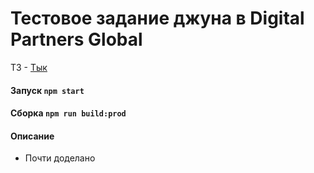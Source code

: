 # Тестовое задание джуна в Digital Partners Global
ТЗ - [Тык](https://drive.google.com/file/d/1PrDD39p-Ugam1Y3BQMWlfxlRZ0BH7Mgx/view?usp=sharing)

#### Запуск `npm start`
#### Сборка `npm run build:prod`

#### Описание
- Почти доделано